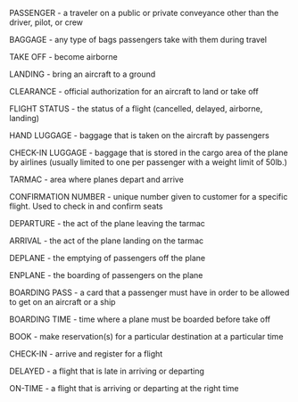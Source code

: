 PASSENGER - a traveler on a public or private conveyance other than the driver, pilot, or crew

BAGGAGE - any type of bags passengers take with them during travel

TAKE OFF - become airborne

LANDING - bring an aircraft to a ground

CLEARANCE - official authorization for an aircraft to land or take off

FLIGHT STATUS - the status of a flight (cancelled, delayed, airborne, landing)

HAND LUGGAGE - baggage that is taken on the aircraft by passengers

CHECK-IN LUGGAGE - baggage that is stored in the cargo area of the plane by airlines (usually limited to one per passenger with a weight limit of 50lb.)

TARMAC - area where planes depart and arrive

CONFIRMATION NUMBER - unique number given to customer for a specific flight.  Used to check in and confirm seats

DEPARTURE - the act of the plane leaving the tarmac

ARRIVAL - the act of the plane landing on the tarmac

DEPLANE - the emptying of passengers off the plane

ENPLANE - the boarding of passengers on the plane

BOARDING PASS - a card that a passenger must have in order to be allowed to get on an aircraft or a ship

BOARDING TIME - time where a plane must be boarded before take off

BOOK - make reservation(s) for a particular destination at a particular time

CHECK-IN - arrive and register for a flight

DELAYED - a flight that is late in arriving or departing

ON-TIME - a flight that is arriving or departing at the right time
